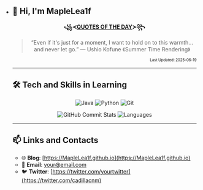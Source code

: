 - ## 👋 Hi, I'm MapleLea1f

  <div align="center">

  **꧁≺[QUOTES OF THE DAY](QUOTES.txt)≻꧂**
  
  > <!--QUOTE_START-->
  > “Even if it's just for a moment, I want to hold on to this warmth... and never let go.” — Ushio Kofune 《Summer Time Rendering》
  > <!--QUOTE_END-->
  
  </div>
  <p align="right">
    <sub><sub>
      Last Updated: 2025-06-19
    </sub></sub>
  </p>
  
  ---
  
  ## 🛠 Tech and Skills in Learning
  <div align="center">
  
  
  ![Java](https://img.shields.io/badge/-Java-007396?style=flat&logo=java&logoColor=white)
  ![Python](https://img.shields.io/badge/-Python-3776AB?style=flat&logo=python&logoColor=white)
  ![Git](https://img.shields.io/badge/-Git-F05032?style=flat&logo=git&logoColor=white)
  
  ![GitHub Commit Stats](https://github-readme-stats.vercel.app/api?username=MapleLea1f&count_private=true&show_icons=true&hide_title=true&hide=prs&theme=tokyonight&card_width=300)
  ![Languages](https://github-readme-stats.vercel.app/api/top-langs/?username=MapleLea1f&layout=compact&theme=tokyonight&card_width=300&langs_count=4&hide=jupyter%20notebook)
  
  </div>
  
  ---
  
  ## 📫 Links and Contacts
  
  - 🌐 **Blog**: [https://MapleLea1f.github.io](https://MapleLea1f.github.io)
  - 📧 **Email**: [your@email.com](mailto:your@email.com)
  - 🐦 **Twitter**: [https://twitter.com/yourtwitter](https://twitter.com/cadillacnm)
